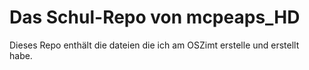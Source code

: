 
# Das Schul-Repo von mcpeaps_HD

Dieses Repo enthält die dateien die ich am OSZimt erstelle und erstellt habe.

